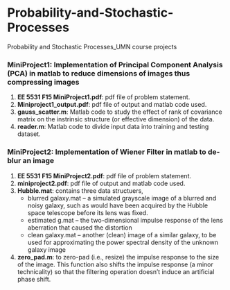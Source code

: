 # Probability-and-Stochastic-Processes
Probability and Stochastic Processes_UMN course projects

### **MiniProject1**: Implementation of Principal Component Analysis (PCA) in matlab to reduce dimensions of images thus compressing images
1. **EE 5531 F15 MiniProject1.pdf**: pdf file of problem statement.
2. **Miniproject1_output.pdf**: pdf file of output and matlab code used.
3. **gauss_scatter.m**: Matlab code to study the effect of rank of covariance matrix on the instrinsic structure (or effective dimension) of the data.
4. **reader.m**: Matlab code to divide input data into training and testing dataset.

### **MiniProject2**: Implementation of Wiener Filter in matlab to de-blur an image
1. **EE 5531 F15 MiniProject2.pdf**: pdf file of problem statement.
2. **miniproject2.pdf**: pdf file of output and matlab code used.
3. **Hubble.mat**: contains three data structuers, 
     * blurred galaxy.mat – a simulated grayscale image of a blurred and noisy galaxy, such as would have been acquired by the Hubble space telescope before its lens was fixed.
     * estimated g.mat – the two-dimensional impulse response of the lens aberration that caused the distortion
     * clean galaxy.mat – another (clean) image of a similar galaxy, to be used for approximating the power spectral density of the unknown galaxy image
4. **zero_pad.m**: to zero-pad (i.e., resize) the impulse response to the size of the image. This function also shifts the impulse response (a minor technicality) so that the filtering operation doesn’t induce an artificial phase shift. 
